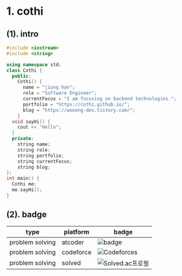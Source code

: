 # 1. cothi

## (1). intro
```c++
#include <iostream>
#include <string>

using namespace std;
class Cothi {
  public:
    Cothi() {
      name = "jiung han";
      role = "Software Engineer";
      currentFocus = "I am focusing on backend technologies.";
      portfolio = "https://cothi.github.io/";
      blog = "https://wooong-dev.tistory.com/";
    }
  void sayHi() {
    cout << "Hello";
  }
  private:
    string name;
    string role;
    string portfolio;
    string currentFocus;
    string blog;
};
int main() {
  Cothi me;
  me.sayHi();
}
```
## (2). badge
|type| platform      | badge                                                                             |
|---------| --------- | --------------------------------------------------------------------------------- |
|problem solving| atcoder   | ![badge](https://crackersamdjam.ca/badges/Atcoder/cothi)                          |
|problem solving| codeforce | ![Codeforces](https://badges.joonhyung.xyz/codeforces/cothi.svg)                  |
|problem solving| solved    | ![Solved.ac프로필](http://mazassumnida.wtf/api/mini/generate_badge?boj=codethinking)|
